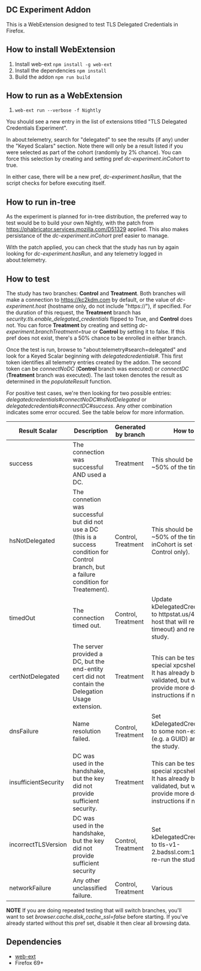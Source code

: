 ## DC Experiment Addon

This is a WebExtension designed to test TLS Delegated Credentials in Firefox.

## How to install WebExtension

1. Install web-ext `npm install -g web-ext`
2. Install the dependencies `npm install`
3. Build the addon `npm run build`

## How to run as a WebExtension
1. `web-ext run --verbose -f Nightly`

You should see a new entry in the list of extensions titled "TLS Delegated Credentials Experiment".

In about:telemetry, search for "delegated" to see the results (if any) under the "Keyed Scalars" section. Note there will only be a result listed if you were
selected as part of the cohort (randomly by 2% chance). You can force this selection by creating and setting pref *dc-experiment.inCohort* to true.

In either case, there will be a new pref, *dc-experiment.hasRun*, that the script checks for before executing itself.

## How to run in-tree

As the experiment is planned for in-tree distribution, the preferred way to test would be to build your own Nightly, with the patch from <https://phabricator.services.mozilla.com/D51329> applied. This also makes persistance of the *dc-experiment.inCohort* pref easier to manage.

With the patch applied, you can check that the study has run by again looking for *dc-experiment.hasRun*, and any telemetry logged in about:telemetry.

## How to test

The study has two branches: **Control** and **Treatment**. Both branches will make a connection to https://kc2kdm.com by default, or the value of *dc-experiment.host* (hostname only, do not include "https://"), if specified. For the duration of this request, the **Treatment** branch has *security.tls.enable_delegated_credentials* flipped to True, and **Control** does not. You can force **Treatment** by creating and setting *dc-experiment.branchTreatment=true* or **Control** by setting it to false. If this pref does not exist, there's a 50% chance to be enrolled in either branch.

Once the test is run, browse to "about:telemetry#search=delegated" and look for a Keyed Scalar beginning with *delegatedcredentials#*. This first token identifies all telemetry entries created by the addon. The second token can be *connectNoDC* (**Control** branch was executed) or *connectDC* (**Treatment** branch was executed). The last token denotes the result as determined in the *populateResult* function.

For positive test cases, we're then looking for two possible entries: *delegatedcredentials#connectNoDC#hsNotDelegated* or *delegatedcredentials#connectDC#success*. Any other combination indicates some error occured. See the table below for more information.

**Result Scalar**|**Description**|**Generated by branch**|**How to test**
-----|-----|-----|-----
success|The connection was successful AND used a DC.|Treatment|This should be generated ~50% of the time
hsNotDelegated|The connetion was successful but did not use a DC (this is a success condition for Control branch, but a failure condition for Treatement).|Control, Treatment|This should be generated ~50% of the time if inCohort is set (and from Control only).|
timedOut|The connection timed out.|Control, Treatment|Update kDelegatedCredentialsHost to httpstat.us/408 (or any host that will resolve but timeout) and re-run the study.|
certNotDelegated|The server provided a DC, but the end-entity cert did not contain the Delegation Usage extension.|Treatment|This can be tested with a special xpcshell test sever. It has already been validated, but we can provide more detailed instructions if needed.|
dnsFailure|Name resolution failed.|Control, Treatment|Set kDelegatedCredentialsHost to some non-existant host (e.g. a GUID) and re-run the study.|
insufficientSecurity|DC was used in the handshake, but the key did not provide sufficient security.|Treatment|This can be tested with a special xpcshell test sever. It has already been validated, but we can provide more detailed instructions if needed.|
incorrectTLSVersion|DC was used in the handshake, but the key did not provide sufficient security|Control, Treatment|Set kDelegatedCredentialsHost to tls-v1-2.badssl.com:1012 and re-run the study.|
networkFailure|Any other unclassified failure.|Control, Treatment|Various|

**NOTE** If you are doing repeated testing that will switch branches, you'll want to set *browser.cache.disk_cache_ssl=false* before starting. If you've already started without this pref set, disable it then clear all browsing data.

## Dependencies

- [web-ext](https://developer.mozilla.org/en-US/docs/Mozilla/Add-ons/WebExtensions/Getting_started_with_web-ext)
- Firefox 69+

